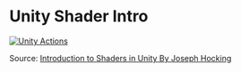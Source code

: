 # Unity Shader Intro

[![Unity Actions](https://github.com/GabLeRoux/UnityShaderIntro/workflows/Unity%20Actions/badge.svg)](https://github.com/GabLeRoux/UnityShaderIntro/actions/runs/325250023)

Source: [Introduction to Shaders in Unity By Joseph Hocking](https://www.raywenderlich.com/5671826-introduction-to-shaders-in-unity)
